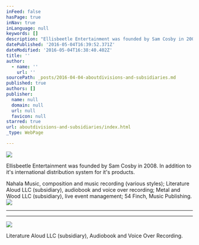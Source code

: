 ```yaml
---
inFeed: false
hasPage: true
inNav: true
inLanguage: null
keywords: []
description: "Ellisbeetle Entertainment was founded by Sam Cosby in 2008. In addition to it's international distribution system for it's products. "
datePublished: '2016-05-04T16:39:52.371Z'
dateModified: '2016-05-04T16:38:40.402Z'
title: ''
author:
  - name: ''
    url: ''
sourcePath: _posts/2016-04-04-aboutdivisions-and-subsidiaries.md
published: true
authors: []
publisher:
  name: null
  domain: null
  url: null
  favicon: null
starred: true
url: aboutdivisions-and-subsidiaries/index.html
_type: WebPage

---
```

![](https://s3-us-west-2.amazonaws.com/the-grid-img/p/5b7a033efc0ef9fb556d0947dce416e2174094f2.png)

Ellisbeetle Entertainment was founded by Sam Cosby in 2008\. In addition to it's international distribution system for it's products. 

Nahala Music, composition and music recording (various styles); Literature Aloud LLC (subsidiary), audiobook and voice over recording; Metal and Wood LLC (subsidiary), live event management; 54 Finch, Music Publishing.
![](https://the-grid-user-content.s3-us-west-2.amazonaws.com/d14e06d4-ab2d-41ad-a366-5ad3ee365f57.png)

****

****
![](https://the-grid-user-content.s3-us-west-2.amazonaws.com/e0916edc-653b-4854-9c3a-69630f7f5c9c.png)

Literature Aloud LLC (subsidiary), Audiobook and Voice Over Recording.
